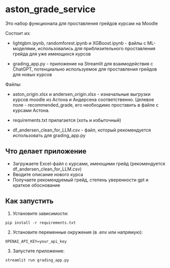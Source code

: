 # aston_grade_service

Это набор функционала для проставления грейдов курсам на Moodle

Состоит из:
- lightgbm.ipynb, randomforest.ipynb и XGBoost.ipynb - файлы с ML-моделями, использовались для приблизительного проставления грейда для уже имеющихся курсов

- grading_app.py - приложение на Streamlit для взаимодействия с ChatGPT, потенциально используемое для проставления грейдов для новых курсов

Файлы:

- aston_origin.xlsx и andersen_origin.xlsx - изначальные выгрузки курсов moodle из Астона и Андерсена соответственно.
Целевое поле - recommended_grade, его необходимо проставить в файле с курсами Астона. 

- requirements.txt прилагается (хоть и избыточный)

- df_andersen_clean_for_LLM.csv - файл, который рекомендуется использовать для grading_app.py


## Что делает приложение

- Загружаете Excel-файл c курсами, имеющими грейд (рекомендуется df_andersen_clean_for_LLM.csv)
- Вводите описание нового курса
- Получаете рекомендуемый грейд, степень уверенности gpt и краткое обоснование

## Как запустить

1. Установите зависимости:

```
pip install -r requirements.txt
```

2. Установите переменные окружения (в .env или напрямую):

```
OPENAI_API_KEY=your_api_key
```

3. Запустите приложение:

```
streamlit run grading_app.py
```
